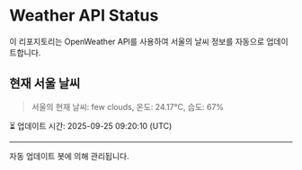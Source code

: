 
# Weather API Status

이 리포지토리는 OpenWeather API를 사용하여 서울의 날씨 정보를 자동으로 업데이트합니다.

## 현재 서울 날씨
> 서울의 현재 날씨: few clouds, 온도: 24.17°C, 습도: 67%

⏳ 업데이트 시간: 2025-09-25 09:20:10 (UTC)

---
자동 업데이트 봇에 의해 관리됩니다.
